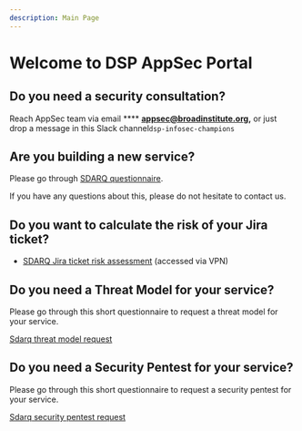 ```yaml
---
description: Main Page
---
```


# Welcome to DSP AppSec Portal

## Do you need a security consultation?



Reach AppSec team via email **** [**appsec@broadinstitute.org**](mailto:appsec@broadinstitute.org)**,** or just drop a message in this Slack channel`dsp-infosec-champions`

## Are you building a new service?

Please go through [SDARQ questionnaire](https://sdarq.dsp-appsec.broadinstitute.org/questionnaire).&#x20;

If you have any questions about this, please do not hesitate to contact us.&#x20;

## &#x20;Do you want to calculate the risk of your Jira ticket?

* [SDARQ Jira ticket risk assessment](https://sdarq.dsp-appsec.broadinstitute.org/jira-ticket-risk-assesment) (accessed via VPN)

## Do you need a Threat Model for your service?&#x20;

Please go through this short questionnaire to request a threat model for your service.

[Sdarq threat model request](https://sdarq.dsp-appsec.broadinstitute.org/threat-model/request)

## Do you need a Security Pentest for your service?

Please go through this short questionnaire to request a security pentest for your service.

[Sdarq security pentest request](https://sdarq.dsp-appsec.broadinstitute.org/security-pentest/request)
